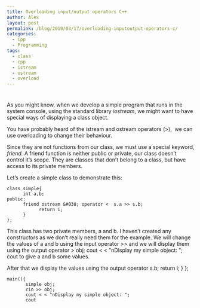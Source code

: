 ```yaml
---
title: Overloading input/output operators C++
author: Alex
layout: post
permalink: /blog/2010/03/17/overloading-inputoutput-operators-c/
categories:
  - Cpp
  - Programming
tags:
  - class
  - cpp
  - istream
  - ostream
  - overload
---
```

# 

As you might know, when we develop a simple program that runs in the system console, using the standard library *iostream*, we might want to have special ways of displaying a class object.

You have probably heard of the istream and ostream operators (>),  we can use overloading to change their behaviour.

Since they are not functions from our class, we must use a special keyword, *friend.* A friend function is neither public or private, our class doesn’t control it’s scope. They are classes that don’t belong to a class, but have access to its private members.

Let’s create a simple class to demonstrate this:

    class simple{
          int a,b;
    public:
          friend ostream &#038; operator <  s.a >> s.b;
                return i;
          } 
    };
    

This class has two private members, a and b. I haven’t created any constructors as we don’t really need them for the example. We will change the values of a and b using the input operator >> and we will display them using the output operator > obj;
           cout < < "nDisplay my simple object: ";
           cout  to give a and b some values.

After that we display the values using the output operator  s.b;
                return i;
          } 
    };
    
    main(){
           simple obj;
           cin >> obj;
           cout < < "nDisplay my simple object: ";
           cout 